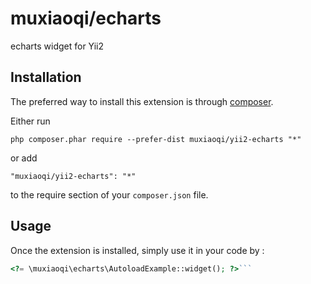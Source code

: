 muxiaoqi/echarts
================
echarts widget for Yii2

Installation
------------

The preferred way to install this extension is through [composer](http://getcomposer.org/download/).

Either run

```
php composer.phar require --prefer-dist muxiaoqi/yii2-echarts "*"
```

or add

```
"muxiaoqi/yii2-echarts": "*"
```

to the require section of your `composer.json` file.


Usage
-----

Once the extension is installed, simply use it in your code by  :

```php
<?= \muxiaoqi\echarts\AutoloadExample::widget(); ?>```